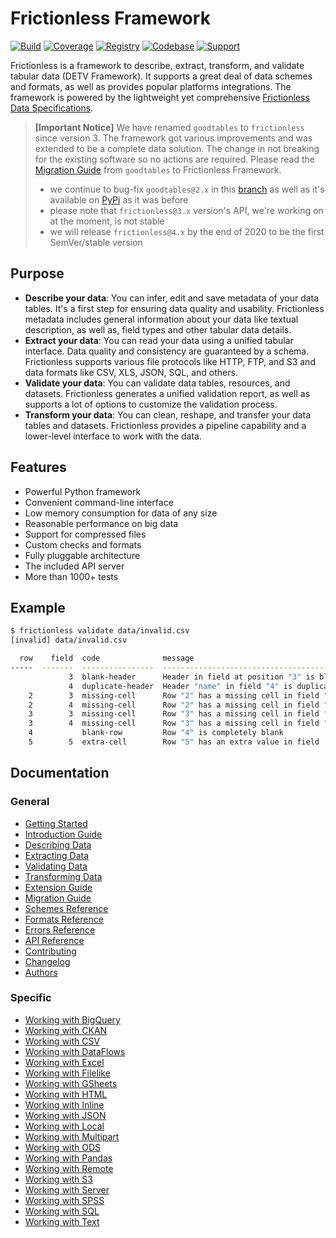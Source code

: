 # Frictionless Framework

[![Build](https://img.shields.io/github/workflow/status/frictionlessdata/frictionless-py/general/master)](https://github.com/frictionlessdata/frictionless-py/actions)
[![Coverage](https://img.shields.io/codecov/c/github/frictionlessdata/frictionless-py/master)](https://codecov.io/gh/frictionlessdata/frictionless-py)
[![Registry](https://img.shields.io/pypi/v/frictionless.svg)](https://pypi.python.org/pypi/frictionless)
[![Codebase](https://img.shields.io/badge/github-master-brightgreen)](https://github.com/frictionlessdata/frictionless-py)
[![Support](https://img.shields.io/badge/chat-discord-brightgreen)](https://discord.com/channels/695635777199145130/695635777199145133)

Frictionless is a framework to describe, extract, transform, and validate tabular data (DETV Framework). It supports a great deal of data schemes and formats, as well as provides popular platforms integrations. The framework is powered by the lightweight yet comprehensive [Frictionless Data Specifications](https://specs.frictionlessdata.io/).

> **[Important Notice]** We have renamed `goodtables` to `frictionless` since version 3. The framework got various improvements and was extended to be a complete data solution. The change in not breaking for the existing software so no actions are required. Please read the [Migration Guide](https://frictionlessdata.io/tooling/python/migration-guide/) from `goodtables` to Frictionless Framework.
> - we continue to bug-fix `goodtables@2.x` in this [branch](https://github.com/frictionlessdata/goodtables-py/tree/goodtables) as well as it's available on [PyPi](https://pypi.org/project/goodtables/) as it was before
> - please note that `frictionless@3.x` version's API, we're working on at the moment, is not stable
> - we will release `frictionless@4.x` by the end of 2020 to be the first SemVer/stable version

## Purpose

- **Describe your data**: You can infer, edit and save metadata of your data tables. It's a first step for ensuring data quality and usability. Frictionless metadata includes general information about your data like textual description, as well as, field types and other tabular data details.
- **Extract your data**: You can read your data using a unified tabular interface. Data quality and consistency are guaranteed by a schema. Frictionless supports various file protocols like HTTP, FTP, and S3 and data formats like CSV, XLS, JSON, SQL, and others.
- **Validate your data**: You can validate data tables, resources, and datasets. Frictionless generates a unified validation report, as well as supports a lot of options to customize the validation process.
- **Transform your data**: You can clean, reshape, and transfer your data tables and datasets. Frictionless provides a pipeline capability and a lower-level interface to work with the data.

## Features

- Powerful Python framework
- Convenient command-line interface
- Low memory consumption for data of any size
- Reasonable performance on big data
- Support for compressed files
- Custom checks and formats
- Fully pluggable architecture
- The included API server
- More than 1000+ tests

## Example

```bash
$ frictionless validate data/invalid.csv
[invalid] data/invalid.csv

  row    field  code              message
-----  -------  ----------------  --------------------------------------------
             3  blank-header      Header in field at position "3" is blank
             4  duplicate-header  Header "name" in field "4" is duplicated
    2        3  missing-cell      Row "2" has a missing cell in field "field3"
    2        4  missing-cell      Row "2" has a missing cell in field "name2"
    3        3  missing-cell      Row "3" has a missing cell in field "field3"
    3        4  missing-cell      Row "3" has a missing cell in field "name2"
    4           blank-row         Row "4" is completely blank
    5        5  extra-cell        Row "5" has an extra value in field  "5"
```

## Documentation

### General

- [Getting Started](https://frictionlessdata.io/tooling/python/getting-started/)
- [Introduction Guide](https://frictionlessdata.io/tooling/python/introduction-guide/)
- [Describing Data](https://frictionlessdata.io/tooling/python/describing-data/)
- [Extracting Data](https://frictionlessdata.io/tooling/python/extracting-data/)
- [Validating Data](https://frictionlessdata.io/tooling/python/validating-data/)
- [Transforming Data](https://frictionlessdata.io/tooling/python/transforming-data/)
- [Extension Guide](https://frictionlessdata.io/tooling/python/extension-guide/)
- [Migration Guide](https://frictionlessdata.io/tooling/python/migration-guide/)
- [Schemes Reference](https://frictionlessdata.io/tooling/python/schemes-reference/)
- [Formats Reference](https://frictionlessdata.io/tooling/python/formats-reference/)
- [Errors Reference](https://frictionlessdata.io/tooling/python/errors-reference/)
- [API Reference](https://frictionlessdata.io/tooling/python/api-reference/)
- [Contributing](https://frictionlessdata.io/tooling/python/contributing/)
- [Changelog](https://frictionlessdata.io/tooling/python/changelog/)
- [Authors](https://frictionlessdata.io/tooling/python/authors/)

### Specific

- [Working with BigQuery](https://frictionlessdata.io/tooling/python/working-with-bigquery/)
- [Working with CKAN](https://frictionlessdata.io/tooling/python/working-with-ckan/)
- [Working with CSV](https://frictionlessdata.io/tooling/python/working-with-csv/)
- [Working with DataFlows](https://frictionlessdata.io/tooling/python/working-with-dataflows/)
- [Working with Excel](https://frictionlessdata.io/tooling/python/working-with-excel/)
- [Working with Filelike](https://frictionlessdata.io/tooling/python/working-with-filelike/)
- [Working with GSheets](https://frictionlessdata.io/tooling/python/working-with-gsheets/)
- [Working with HTML](https://frictionlessdata.io/tooling/python/working-with-html/)
- [Working with Inline](https://frictionlessdata.io/tooling/python/working-with-inline/)
- [Working with JSON](https://frictionlessdata.io/tooling/python/working-with-json/)
- [Working with Local](https://frictionlessdata.io/tooling/python/working-with-local/)
- [Working with Multipart](https://frictionlessdata.io/tooling/python/working-with-multipart/)
- [Working with ODS](https://frictionlessdata.io/tooling/python/working-with-ods/)
- [Working with Pandas](https://frictionlessdata.io/tooling/python/working-with-pandas/)
- [Working with Remote](https://frictionlessdata.io/tooling/python/working-with-remote/)
- [Working with S3](https://frictionlessdata.io/tooling/python/working-with-s3/)
- [Working with Server](https://frictionlessdata.io/tooling/python/working-with-server/)
- [Working with SPSS](https://frictionlessdata.io/tooling/python/working-with-spss/)
- [Working with SQL](https://frictionlessdata.io/tooling/python/working-with-sql/)
- [Working with Text](https://frictionlessdata.io/tooling/python/working-with-text/)
